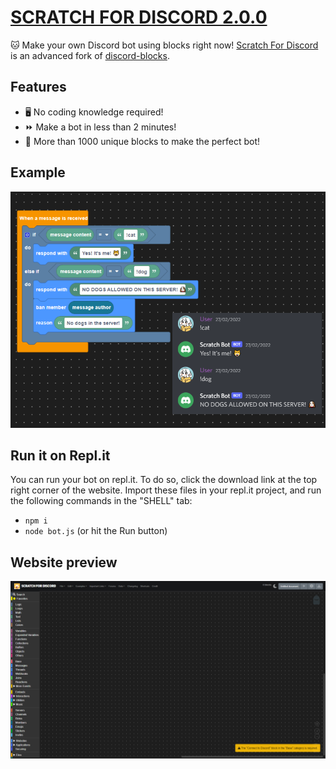 # [SCRATCH FOR DISCORD 2.0.0](https://www.shutterstock.com/image-vector/website-under-construction-page-flat-isometric-1081029980)

🐱 Make your own Discord bot using blocks right now! [ Scratch For Discord](https://scratch-for-discord.com/) is an advanced fork of [discord-blocks](https://discordblocks.leondrolio.com/).

## Features
- 🖥️ No coding knowledge required!
- ⏩ Make a bot in less than 2 minutes!
- 🧱 More than 1000 unique blocks to make the perfect bot!

## Example
![example1](src/assets/example.png)

## Run it on Repl.it
You can run your bot on repl.it. To do so, click the download link at the top right corner of the website. Import these files in your repl.it project, and run the following commands in the "SHELL" tab:

- `npm i`
- `node bot.js` (or hit the Run button)

## Website preview
![website-preview1](src/assets/Website%20preview.png)
